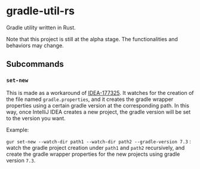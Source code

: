 # gradle-util-rs

Gradle utility written in Rust.

Note that this project is still at the alpha stage. The functionalities and behaviors may change.

## Subcommands

### `set-new`

This is made as a workaround of [IDEA-177325](https://youtrack.jetbrains.com/issue/IDEA-177325). It watches for the creation of the file named `gradle.properties`, and it creates the gradle wrapper properties using a certain gradle version at the corresponding path. In this way, once IntelliJ IDEA creates a new project, the gradle version will be set to the version you want.

Example:

`gur set-new --watch-dir path1 --watch-dir path2 --gradle-version 7.3` : watch the gradle project creation under `path1` and `path2` recursively, and create the gradle wrapper properties for the new projects using gradle version `7.3`.
